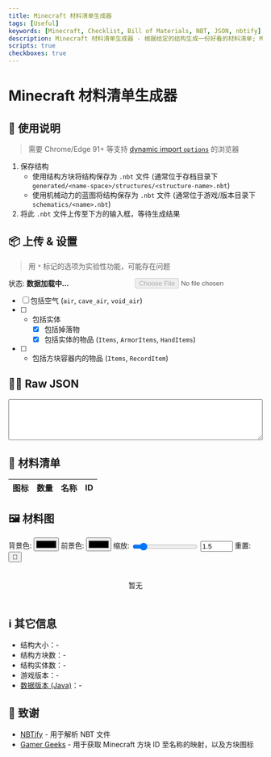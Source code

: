 ```yaml
---
title: Minecraft 材料清单生成器
tags: [Useful]
keywords: [Minecraft, Checklist, Bill of Materials, NBT, JSON, nbtify]
description: Minecraft 材料清单生成器 - 根据给定的结构生成一份好看的材料清单; Minecraft checklist generator - Generates a nice bill of materials given a Minecraft structure.
scripts: true
checkboxes: true
---
```


<style>
    #json-output {
        width: 100%;
    }
    #table-output {
        margin: auto;
    }
    #image-output {
        display: flex;
        flex-wrap: wrap;
        justify-content: center;
        gap: calc(1em * var(--scale));
        justify-content: space-evenly;
        padding: calc(1em* var(--scale));

        > div {
            padding: 0;
            height: calc(32px * var(--scale));

            &::after {
                content: attr(data-count);
                position: relative;
                top: calc(0.8rem * var(--scale));
                font-style: normal;
                font-size: calc(0.8rem * var(--scale));
                text-align: center;
                font-family: "Minecraft", system-ui, sans-serif;
            }

            > i {
                scale: var(--scale);
            }
        }
    }
    #scale-slider, #scale-input {
        vertical-align: middle;
    }
    #status {
        font-weight: bold;
        &::after {
            content: "...";
        }
    }
    @font-face {
        font-family: "Minecraft";
        src: local("Minecraft"), local("Minecraft AE Pixel"), local("Monocraft"), url("../css/fonts/Monocraft.ttf");
    }
</style>

# Minecraft 材料清单生成器

## 📖 使用说明

> 需要 Chrome/Edge 91+ 等支持 [dynamic import `options`](https://developer.mozilla.org/en-US/docs/Web/JavaScript/Reference/Operators/import#browser_compatibility) 的浏览器

1. 保存结构
    - 使用结构方块将结构保存为 `.nbt` 文件 (通常位于存档目录下 `generated/<name-space>/structures/<structure-name>.nbt`)
    - 使用机械动力的蓝图将结构保存为 `.nbt` 文件 (通常位于游戏/版本目录下 `schematics/<name>.nbt`)
2. 将此 `.nbt` 文件上传至下方的输入框，等待生成结果

## 📦 上传 & 设置

> 用 `*` 标记的选项为实验性功能，可能存在问题

<input type="file" id="nbt-upload" accept=".nbt" disabled style="float: right;">

状态: <span id="status">数据加载中</span>

- [ ] 包括空气 (`air`, `cave_air`, `void_air`)
- [ ] * 包括实体
    - [x] 包括掉落物
    - [x] 包括实体的物品 (`Items`, `ArmorItems`, `HandItems`)
- [ ] * 包括方块容器内的物品 (`Items`, `RecordItem`)

## 🧑‍💻 Raw JSON

<textarea id="json-output" rows="5" readonly></textarea>

## 📃 材料清单

<table id="table-output">
    <thead>
        <tr>
            <th>图标</th>
            <th>数量</th>
            <th>名称</th>
            <th>ID</th>
        </tr>
    </thead>
    <tbody>
    </tbody>
</table>

## 🖼️ 材料图

背景色: <input type="color" id="bg-color"> 前景色: <input type="color" id="fg-color"> 缩放: <input type="range" id="scale-slider" min="1" max="5" step="0.1" value="1.5"> <input type="number" id="scale-input" min="1" max="5" step="0.1" value="1.5" required> 重置: <button id="reset-button">🔄</button>

<div id="image-output" style="--scale: 1.5;">暂无</div>

## ℹ️ 其它信息

- 结构大小：<span id="structure-size">-</span>
- 结构方块数：<span id="block-count">-</span>
- 结构实体数：<span id="entity-count">-</span>
- 游戏版本：<span id="game-version">-</span>
- [数据版本 (Java)](https://minecraft.wiki/w/Data_version#Java_Edition)：<span id="nbt-version">-</span>

## 🎉 致谢

- [NBTify](https://github.com/Offroaders123/NBTify) - 用于解析 NBT 文件
- [Gamer Geeks](https://www.gamergeeks.net/apps/minecraft/web-developer-tools/css-blocks-and-entities) - 用于获取 Minecraft 方块 ID 至名称的映射，以及方块图标
